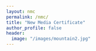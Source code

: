 ```yaml
---
layout: nmc
permalink: /nmc/
title: "New Media Certificate"
author_profile: false
header: 
  image: "/images/mountain2.jpg"
---
```

